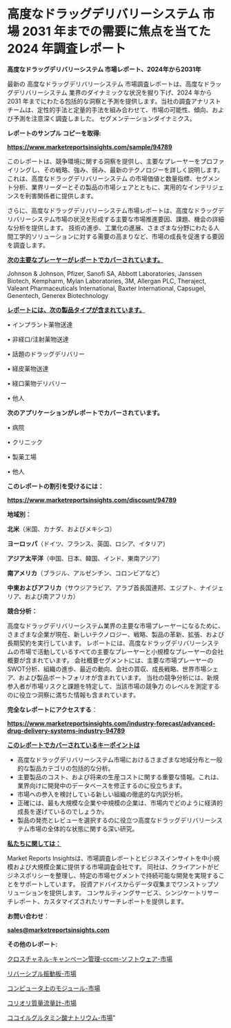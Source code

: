 # 高度なドラッグデリバリーシステム 市場 2031 年までの需要に焦点を当てた 2024 年調査レポート

<strong>高度なドラッグデリバリーシステム 市場レポート、2024年から2031年</strong>

最新の 高度なドラッグデリバリーシステム 市場調査レポートは、高度なドラッグデリバリーシステム 業界のダイナミックな状況を掘り下げ、2024 年から 2031 年までにわたる包括的な洞察と予測を提供します。当社の調査アナリスト チームは、定性的手法と定量的手法を組み合わせて、市場の可能性、傾向、および予測を注意深く調査しました。 セグメンテーションダイナミクス。



<strong>レポートのサンプル コピーを取得:</strong> <a href=https://www.marketreportsinsights.com/sample/94789>

<strong><u>https://www.marketreportsinsights.com/sample/94789</u></strong></a>

このレポートは、競争環境に関する洞察を提供し、主要なプレーヤーをプロファイリングし、その戦略、強み、弱み、最新のテクノロジーを詳しく説明します。 これは、高度なドラッグデリバリーシステム の市場価値と数量指標、セグメント分析、業界リーダーとその製品の市場シェアとともに、実用的なインテリジェンスを利害関係者に提供します。

さらに、高度なドラッグデリバリーシステム市場レポートは、高度なドラッグデリバリーシステム市場の状況を形成する主要な市場推進要因、課題、機会の詳細な分析を提供します。 技術の進歩、工業化の進展、さまざまな分野にわたる人間工学的ソリューションに対する需要の高まりなど、市場の成長を促進する要因を調査します。



<strong><u>次の主要なプレーヤーがレポートでカバーされています。</u></strong>

Johnson & Johnson, Pfizer, Sanofi SA, Abbott Laboratories, Janssen Biotech, Kempharm, Mylan Laboratories, 3M, Allergan PLC, Theraject, Valeant Pharmaceuticals International, Baxter International, Capsugel, Genentech, Generex Biotechnology



<strong><u><b>レポートには、次の製品タイプが含まれています。</b></u></strong>

• インプラント薬物送達

• 非経口/注射薬物送達

• 話題のドラッグデリバリー

• 経皮薬物送達

• 経口薬物デリバリー

• 他人



<strong><b>次のアプリケーションがレポートでカバーされています。</b></strong>

• 病院

• クリニック

• 製薬工場

• 他人



<strong><b>このレポートの割引を受けるには：</b></strong><a href=https://www.marketreportsinsights.com/discount/94789>

<strong><u>https://www.marketreportsinsights.com/discount/94789</u></strong></a>



<strong>地域別：</strong>



<strong>北米</strong>（米国、カナダ、およびメキシコ）



<strong>ヨーロッパ</strong>（ドイツ、フランス、英国、ロシア、イタリア）



<strong>アジア太平洋</strong>（中国、日本、韓国、インド、東南アジア）



<strong>南アメリカ</strong>（ブラジル、アルゼンチン、コロンビアなど）



<strong>中東およびアフリカ</strong>（サウジアラビア、アラブ首長国連邦、エジプト、ナイジェリア、および南アフリカ）



<strong>競合分析：</strong>

高度なドラッグデリバリーシステム業界の主要な市場プレーヤーになるために、さまざまな企業が現在、新しいテクノロジー、戦略、製品の革新、拡張、および長期契約を実行しています。 レポートには、高度なドラッグデリバリーシステムの市場で活動しているすべての主要なプレーヤーと小規模なプレーヤーの会社概要が含まれています。 会社概要セグメントには、主要な市場プレーヤーのSWOT分析、組織の進歩、最近の動向、会社の買収、成長戦略、世界市場シェア、および製品ポートフォリオが含まれています。 当社の競争分析には、新規参入者が市場リスクと課題を特定して、当該市場の競争力 のレベルを測定するのに役立つ洞察に満ちた情報も含まれています。



<strong>完全なレポートにアクセスする</strong>：

<a href=https://www.marketreportsinsights.com/industry-forecast/advanced-drug-delivery-systems-industry-94789>

<strong><u>https://www.marketreportsinsights.com/industry-forecast/advanced-drug-delivery-systems-industry-94789</u></strong></a>



<strong><u><b>このレポートでカバーされているキーポイントは</b></u></strong>
<ul>
  <li>高度なドラッグデリバリーシステム市場におけるさまざまな地域分布と一般的な製品カテゴリの包括的な分析。</li>
  <li>主要製品のコスト、および将来の生産コストに関する重要な情報。これは、業界向けに開発中のデータベースを修正するのに役立ちます。</li>
  <li>市場への参入を検討している新しい組織の徹底的な内訳分析。</li>
  <li>正確には、最も大規模な企業や中規模の企業は、市場内でどのように経済的成長を遂げているのでしょうか。</li>
  <li>製品の発売とレビューを選択するのに役立つ高度なドラッグデリバリーシステム市場の全体的な状態に関する深い研究。</li>
</ul>


<strong><u><b>私たちに関しては：</b></u></strong>

Market Reports Insightsは、市場調査レポートとビジネスインサイトを中小規模および大規模企業に提供する市場調査会社です。 同社は、クライアントがビジネスポリシーを整理し、特定の市場セグメントで持続可能な開発を実現することをサポートしています。 投資アドバイスからデータ収集までワンストップソリューションを提供します。 コンサルティングサービス、シンジケートリサーチレポート、カスタマイズされたリサーチレポートを提供します。



<strong><b>お問い合わせ</b></strong>：

<a href=mailto:sales@marketreportsinsights.com>

<strong><u>sales@marketreportsinsights.com</u></strong></a>



<strong>その他のレポート:</strong>

<a href=https://www.linkedin.com/pulse/クロスチャネル-キャンペーン管理-cccm-ソフトウェア-市場-2023-fmgdf/>クロスチャネル-キャンペーン管理-cccm-ソフトウェア-市場</a>

<a href=https://www.linkedin.com/pulse/リバーシブル振動板-市場-2023-swot-分析と最新イノベーション-zuesf/>リバーシブル振動板-市場</a>

<a href=https://www.linkedin.com/pulse/コンピュータ上のモジュール-市場-2023-swot-分析と最新イノベーション-6wtif/>コンピュータ上のモジュール-市場</a>

<a href=https://www.linkedin.com/pulse/コリオリ質量流量計-市場-2023-swot-分析と最新イノベーション-2030-8rjqf/>コリオリ質量流量計-市場</a>

<a href=https://www.linkedin.com/pulse/ココイルグルタミン酸ナトリウム-市場-2023-新興市場-将来の動向と市場需要-2030-pr-news-hub-vbt1c/>ココイルグルタミン酸ナトリウム-市場</a>"
